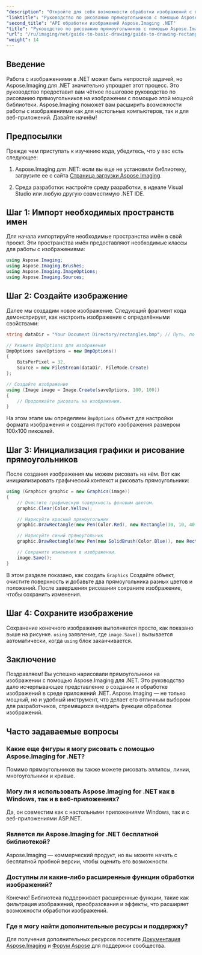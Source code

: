 ```yaml
---
"description": "Откройте для себя возможности обработки изображений с помощью Aspose.Imaging для .NET в этом подробном руководстве. Узнайте, как создавать и обрабатывать изображения, уделив особое внимание рисованию прямоугольников с настраиваемыми цветами и размерами."
"linktitle": "Руководство по рисованию прямоугольников с помощью Aspose.Imaging"
"second_title": "API обработки изображений Aspose.Imaging .NET"
"title": "Руководство по рисованию прямоугольников с помощью Aspose.Imaging"
"url": "/ru/imaging/net/guide-to-basic-drawing/guide-to-drawing-rectangle/"
"weight": 14
---
```


## Введение

Работа с изображениями в .NET может быть непростой задачей, но Aspose.Imaging для .NET значительно упрощает этот процесс. Это руководство предоставит вам чёткое пошаговое руководство по рисованию прямоугольников на изображении с помощью этой мощной библиотеки. Aspose.Imaging поможет вам расширить возможности работы с изображениями как для настольных компьютеров, так и для веб-приложений. Давайте начнём!

## Предпосылки

Прежде чем приступать к изучению кода, убедитесь, что у вас есть следующее:

1. Aspose.Imaging для .NET: если вы еще не установили библиотеку, загрузите ее с сайта [Страница загрузки Aspose Imaging](https://releases.aspose.com/imaging/net/).

2. Среда разработки: настройте среду разработки, в идеале Visual Studio или любую другую совместимую .NET IDE.

## Шаг 1: Импорт необходимых пространств имен

Для начала импортируйте необходимые пространства имён в свой проект. Эти пространства имён предоставляют необходимые классы для работы с изображениями:

```csharp
using Aspose.Imaging;
using Aspose.Imaging.Brushes;
using Aspose.Imaging.ImageOptions;
using Aspose.Imaging.Sources;
```

## Шаг 2: Создайте изображение

Далее мы создадим новое изображение. Следующий фрагмент кода демонстрирует, как настроить изображение с определёнными свойствами:

```csharp
string dataDir = "Your Document Directory/rectangles.bmp"; // Путь, по которому будет сохранено изображение

// Укажите BmpOptions для изображения
BmpOptions saveOptions = new BmpOptions()
{
    BitsPerPixel = 32,
    Source = new FileStream(dataDir, FileMode.Create)
};

// Создайте изображение
using (Image image = Image.Create(saveOptions, 100, 100))
{
    // Продолжайте рисовать на изображении.
}
```

На этом этапе мы определяем `BmpOptions` объект для настройки формата изображения и создания пустого изображения размером 100x100 пикселей.

## Шаг 3: Инициализация графики и рисование прямоугольников

После создания изображения мы можем рисовать на нём. Вот как инициализировать графический контекст и рисовать прямоугольники:

```csharp
using (Graphics graphic = new Graphics(image))
{
    // Очистите графическую поверхность фоновым цветом.
    graphic.Clear(Color.Yellow);

    // Нарисуйте красный прямоугольник
    graphic.DrawRectangle(new Pen(Color.Red), new Rectangle(30, 10, 40, 80));

    // Нарисуйте синий прямоугольник
    graphic.DrawRectangle(new Pen(new SolidBrush(Color.Blue)), new Rectangle(10, 30, 80, 40));

    // Сохраните изменения в изображении.
    image.Save();
}
```

В этом разделе показано, как создать `Graphics` Создайте объект, очистите поверхность и добавьте два прямоугольника разных цветов и положений. После завершения рисования сохраните изображение, чтобы сохранить изменения.

## Шаг 4: Сохраните изображение

Сохранение конечного изображения выполняется просто, как показано выше на рисунке. `using` заявление, где `image.Save()` вызывается автоматически, когда `using` блок заканчивается.

## Заключение

Поздравляем! Вы успешно нарисовали прямоугольники на изображении с помощью Aspose.Imaging для .NET. Это руководство дало исчерпывающее представление о создании и обработке изображений в среде приложений .NET. Aspose.Imaging — не только мощный, но и удобный инструмент, что делает его отличным выбором для разработчиков, стремящихся внедрить функции обработки изображений.

## Часто задаваемые вопросы

### Какие еще фигуры я могу рисовать с помощью Aspose.Imaging for .NET?
Помимо прямоугольников вы также можете рисовать эллипсы, линии, многоугольники и кривые.

### Могу ли я использовать Aspose.Imaging for .NET как в Windows, так и в веб-приложениях?
Да, он совместим как с настольными приложениями Windows, так и с веб-приложениями ASP.NET.

### Является ли Aspose.Imaging for .NET бесплатной библиотекой?
Aspose.Imaging — коммерческий продукт, но вы можете начать с бесплатной пробной версии, чтобы оценить его возможности.

### Доступны ли какие-либо расширенные функции обработки изображений?
Конечно! Библиотека поддерживает расширенные функции, такие как фильтрация изображений, преобразования и эффекты, что расширяет возможности обработки изображений.

### Где я могу найти дополнительные ресурсы и поддержку?
Для получения дополнительных ресурсов посетите [Документация Aspose.Imaging](https://reference.aspose.com/imaging/net/) и [Форум Aspose](https://forum.aspose.com/) для поддержки сообщества.